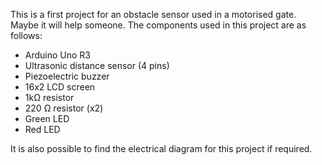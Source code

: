 This is a first project for an obstacle sensor used in a motorised gate. Maybe it will help someone. The components used in this project are as follows:

- Arduino Uno R3
- Ultrasonic distance sensor (4 pins)
- Piezoelectric buzzer
- 16x2 LCD screen
- 1kΩ resistor
- 220 Ω resistor (x2)
- Green LED
- Red LED

It is also possible to find the electrical diagram for this project if required.
